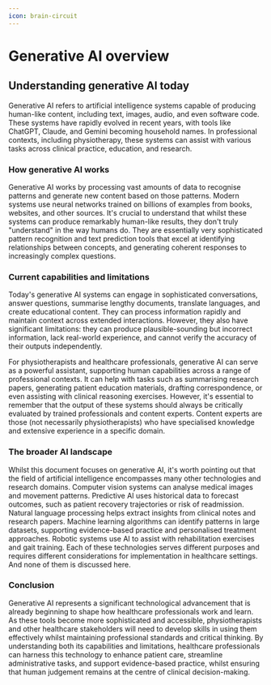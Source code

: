 ```yaml
---
icon: brain-circuit
---
```


# Generative AI overview

## Understanding generative AI today

Generative AI refers to artificial intelligence systems capable of producing human-like content, including text, images, audio, and even software code. These systems have rapidly evolved in recent years, with tools like ChatGPT, Claude, and Gemini becoming household names. In professional contexts, including physiotherapy, these systems can assist with various tasks across clinical practice, education, and research.

### How generative AI works

Generative AI works by processing vast amounts of data to recognise patterns and generate new content based on those patterns. Modern systems use neural networks trained on billions of examples from books, websites, and other sources. It's crucial to understand that whilst these systems can produce remarkably human-like results, they don't truly "understand" in the way humans do. They are essentially very sophisticated pattern recognition and text prediction tools that excel at identifying relationships between concepts, and generating coherent responses to increasingly complex questions.

### Current capabilities and limitations

Today's generative AI systems can engage in sophisticated conversations, answer questions, summarise lengthy documents, translate languages, and create educational content. They can process information rapidly and maintain context across extended interactions. However, they also have significant limitations: they can produce plausible-sounding but incorrect information, lack real-world experience, and cannot verify the accuracy of their outputs independently.

For physiotherapists and healthcare professionals, generative AI can serve as a powerful assistant, supporting human capabilities across a range of professional contexts. It can help with tasks such as summarising research papers, generating patient education materials, drafting correspondence, or even assisting with clinical reasoning exercises. However, it's essential to remember that the output of these systems should always be critically evaluated by trained professionals and content experts. Content experts are those (not necessarily physiotherapists) who have specialised knowledge and extensive experience in a specific domain.

### The broader AI landscape

Whilst this document focuses on generative AI, it's worth pointing out that the field of artificial intelligence encompasses many other technologies and research domains. Computer vision systems can analyse medical images and movement patterns. Predictive AI uses historical data to forecast outcomes, such as patient recovery trajectories or risk of readmission. Natural language processing helps extract insights from clinical notes and research papers. Machine learning algorithms can identify patterns in large datasets, supporting evidence-based practice and personalised treatment approaches. Robotic systems use AI to assist with rehabilitation exercises and gait training. Each of these technologies serves different purposes and requires different considerations for implementation in healthcare settings. And none of them is discussed here.

### Conclusion

Generative AI represents a significant technological advancement that is already beginning to shape how healthcare professionals work and learn. As these tools become more sophisticated and accessible, physiotherapists and other healthcare stakeholders will need to develop skills in using them effectively whilst maintaining professional standards and critical thinking. By understanding both its capabilities and limitations, healthcare professionals can harness this technology to enhance patient care, streamline administrative tasks, and support evidence-based practice, whilst ensuring that human judgement remains at the centre of clinical decision-making.
